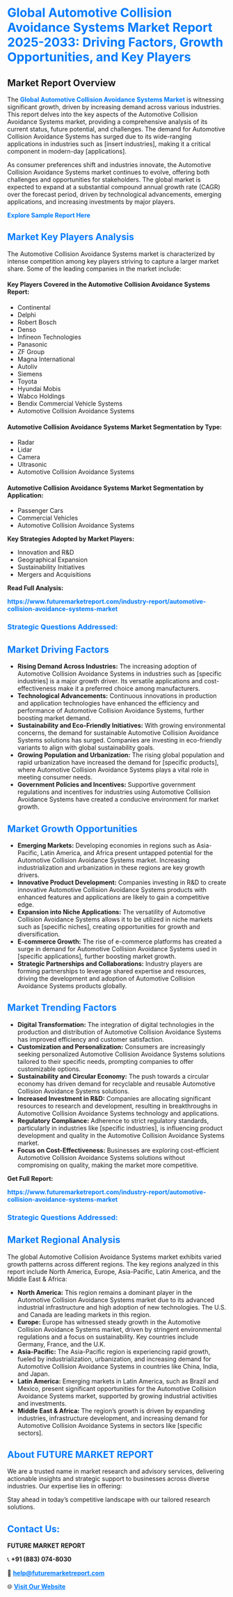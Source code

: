 <h1 style="color: #007BFF;">Global Automotive Collision Avoidance Systems Market Report 2025-2033: Driving Factors, Growth Opportunities, and Key Players</h1>

<section id="overview">
<h2>Market Report Overview</h2>
<p>The <a href="https://www.futuremarketreport.com/industry-report/automotive-collision-avoidance-systems-market" style="color: #007BFF; text-decoration: none;"><strong>Global Automotive Collision Avoidance Systems Market</strong></a> is witnessing significant growth, driven by increasing demand across various industries. This report delves into the key aspects of the Automotive Collision Avoidance Systems market, providing a comprehensive analysis of its current status, future potential, and challenges. The demand for Automotive Collision Avoidance Systems has surged due to its wide-ranging applications in industries such as [insert industries], making it a critical component in modern-day [applications].</p>
<p>As consumer preferences shift and industries innovate, the Automotive Collision Avoidance Systems market continues to evolve, offering both challenges and opportunities for stakeholders. The global market is expected to expand at a substantial compound annual growth rate (CAGR) over the forecast period, driven by technological advancements, emerging applications, and increasing investments by major players.</p>
</section>

<section id="overview">
<p><a href="https://www.futuremarketreport.com/request-sample/reportId=100304" style="color: #007BFF; text-decoration: none;"><strong>Explore Sample Report Here</strong></a></p>
</section>

<section id="key-players">
<h2 style="color: #007BFF;">Market Key Players Analysis</h2>
<p>The Automotive Collision Avoidance Systems market is characterized by intense competition among key players striving to capture a larger market share. Some of the leading companies in the market include:</p>
<h4>Key Players Covered in the Automotive Collision Avoidance Systems Report:</h4>
<ul><li>Continental</li><li>Delphi</li><li>Robert Bosch</li><li>Denso</li><li>Infineon Technologies</li><li>Panasonic</li><li>ZF Group</li><li>Magna International</li><li>Autoliv</li><li>Siemens</li><li>Toyota</li><li>Hyundai Mobis</li><li>Wabco Holdings</li><li>Bendix Commercial Vehicle Systems</li><li>Automotive Collision Avoidance Systems</li></ul>
<h4>Automotive Collision Avoidance Systems Market Segmentation by Type:</h4>
<ul><li>Radar</li><li>Lidar</li><li>Camera</li><li>Ultrasonic</li><li>Automotive Collision Avoidance Systems</li></ul>

<h4>Automotive Collision Avoidance Systems Market Segmentation by Application:</h4>
<ul><li>Passenger Cars</li><li>Commercial Vehicles</li><li>Automotive Collision Avoidance Systems</li></ul>
<p><strong>Key Strategies Adopted by Market Players:</strong></p>
<ul>
<li>Innovation and R&D</li>
<li>Geographical Expansion</li>
<li>Sustainability Initiatives</li>
<li>Mergers and Acquisitions</li>
</ul>
</section>

<section>
<p><strong>Read Full Analysis: </strong></p><a href="https://www.futuremarketreport.com/industry-report/automotive-collision-avoidance-systems-market" style="color: #007BFF; text-decoration: none;"><strong>https://www.futuremarketreport.com/industry-report/automotive-collision-avoidance-systems-market</strong></a>
<h3 style="color: #007BFF;">Strategic Questions Addressed:</h3>
</section>

<section id="driving-factors">
<h2 style="color: #007BFF;">Market Driving Factors</h2>
<ul>
<li><strong>Rising Demand Across Industries:</strong> The increasing adoption of Automotive Collision Avoidance Systems in industries such as [specific industries] is a major growth driver. Its versatile applications and cost-effectiveness make it a preferred choice among manufacturers.</li>
<li><strong>Technological Advancements:</strong> Continuous innovations in production and application technologies have enhanced the efficiency and performance of Automotive Collision Avoidance Systems, further boosting market demand.</li>
<li><strong>Sustainability and Eco-Friendly Initiatives:</strong> With growing environmental concerns, the demand for sustainable Automotive Collision Avoidance Systems solutions has surged. Companies are investing in eco-friendly variants to align with global sustainability goals.</li>
<li><strong>Growing Population and Urbanization:</strong> The rising global population and rapid urbanization have increased the demand for [specific products], where Automotive Collision Avoidance Systems plays a vital role in meeting consumer needs.</li>
<li><strong>Government Policies and Incentives:</strong> Supportive government regulations and incentives for industries using Automotive Collision Avoidance Systems have created a conducive environment for market growth.</li>
</ul>
</section>

<section id="growth-opportunities">
<h2 style="color: #007BFF;">Market Growth Opportunities</h2>
<ul>
<li><strong>Emerging Markets:</strong> Developing economies in regions such as Asia-Pacific, Latin America, and Africa present untapped potential for the Automotive Collision Avoidance Systems market. Increasing industrialization and urbanization in these regions are key growth drivers.</li>
<li><strong>Innovative Product Development:</strong> Companies investing in R&D to create innovative Automotive Collision Avoidance Systems products with enhanced features and applications are likely to gain a competitive edge.</li>
<li><strong>Expansion into Niche Applications:</strong> The versatility of Automotive Collision Avoidance Systems allows it to be utilized in niche markets such as [specific niches], creating opportunities for growth and diversification.</li>
<li><strong>E-commerce Growth:</strong> The rise of e-commerce platforms has created a surge in demand for Automotive Collision Avoidance Systems used in [specific applications], further boosting market growth.</li>
<li><strong>Strategic Partnerships and Collaborations:</strong> Industry players are forming partnerships to leverage shared expertise and resources, driving the development and adoption of Automotive Collision Avoidance Systems products globally.</li>
</ul>
</section>

<section id="trending-factors">
<h2 style="color: #007BFF;">Market Trending Factors</h2>
<ul>
<li><strong>Digital Transformation:</strong> The integration of digital technologies in the production and distribution of Automotive Collision Avoidance Systems has improved efficiency and customer satisfaction.</li>
<li><strong>Customization and Personalization:</strong> Consumers are increasingly seeking personalized Automotive Collision Avoidance Systems solutions tailored to their specific needs, prompting companies to offer customizable options.</li>
<li><strong>Sustainability and Circular Economy:</strong> The push towards a circular economy has driven demand for recyclable and reusable Automotive Collision Avoidance Systems solutions.</li>
<li><strong>Increased Investment in R&D:</strong> Companies are allocating significant resources to research and development, resulting in breakthroughs in Automotive Collision Avoidance Systems technology and applications.</li>
<li><strong>Regulatory Compliance:</strong> Adherence to strict regulatory standards, particularly in industries like [specific industries], is influencing product development and quality in the Automotive Collision Avoidance Systems market.</li>
<li><strong>Focus on Cost-Effectiveness:</strong> Businesses are exploring cost-efficient Automotive Collision Avoidance Systems solutions without compromising on quality, making the market more competitive.</li>
</ul>
</section>

<section>
<p><strong>Get Full Report: </strong></p><a href="https://www.futuremarketreport.com/industry-report/automotive-collision-avoidance-systems-market" style="color: #007BFF; text-decoration: none;"><strong>https://www.futuremarketreport.com/industry-report/automotive-collision-avoidance-systems-market</strong></a>
<h3 style="color: #007BFF;">Strategic Questions Addressed:</h3>
</section>


<section id="regional-analysis">
<h2 style="color: #007BFF;">Market Regional Analysis</h2>
<p>The global Automotive Collision Avoidance Systems market exhibits varied growth patterns across different regions. The key regions analyzed in this report include North America, Europe, Asia-Pacific, Latin America, and the Middle East & Africa:</p>
<ul>
<li><strong>North America:</strong> This region remains a dominant player in the Automotive Collision Avoidance Systems market due to its advanced industrial infrastructure and high adoption of new technologies. The U.S. and Canada are leading markets in this region.</li>
<li><strong>Europe:</strong> Europe has witnessed steady growth in the Automotive Collision Avoidance Systems market, driven by stringent environmental regulations and a focus on sustainability. Key countries include Germany, France, and the U.K.</li>
<li><strong>Asia-Pacific:</strong> The Asia-Pacific region is experiencing rapid growth, fueled by industrialization, urbanization, and increasing demand for Automotive Collision Avoidance Systems in countries like China, India, and Japan.</li>
<li><strong>Latin America:</strong> Emerging markets in Latin America, such as Brazil and Mexico, present significant opportunities for the Automotive Collision Avoidance Systems market, supported by growing industrial activities and investments.</li>
<li><strong>Middle East & Africa:</strong> The region’s growth is driven by expanding industries, infrastructure development, and increasing demand for Automotive Collision Avoidance Systems in sectors like [specific sectors].</li>
</ul>
</section>

<footer>
<h2 style="color: #007BFF;">About FUTURE MARKET REPORT</h2>
<p>We are a trusted name in market research and advisory services, delivering actionable insights and strategic support to businesses across diverse industries. Our expertise lies in offering:</p>

<p>Stay ahead in today’s competitive landscape with our tailored research solutions.</p>

<h2 style="color: #007BFF;">Contact Us:</h2>
<p><strong>FUTURE MARKET REPORT</strong></p>
<p>📞 <strong>+91 (883) 074-8030</strong></p>
<p>📧 <strong><a href="mailto:help@futuremarketreport.com" style="color: #007BFF;">help@futuremarketreport.com</a></strong></p>
<p>🌐 <strong><a href="https://www.futuremarketreport.com/" style="color: #007BFF;">Visit Our Website</a></strong></p>
</footer>